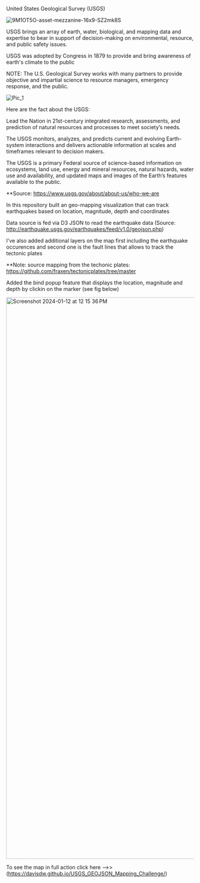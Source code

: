 United States Geological Survey (USGS) 

![9M1OT5O-asset-mezzanine-16x9-SZ2mk8S](https://github.com/davisdw/USGS_GEOJSON_Mapping_Challenge/assets/104311388/637b60b6-456f-45aa-8bf8-6ec7e51bf134)


USGS brings an array of earth, water, biological, and mapping data and expertise to bear in support of decision-making on environmental, resource, and public safety issues.

USGS was adopted by Congress in 1879 to provide and bring awareness of earth's climate to the public

NOTE: The U.S. Geological Survey works with many partners to provide objective and impartial science to resource managers, emergency response, and the public.


![Pic_1](https://github.com/davisdw/USGS_GEOJSON_Mapping_Challenge/assets/104311388/390c972a-1665-41f3-b3e8-53247af27d34)


Here are the fact about the USGS: 
  
  Lead the Nation in 21st-century integrated research, assessments, and prediction of natural resources and processes to meet society’s needs.
  
  The USGS monitors, analyzes, and predicts current and evolving Earth-system interactions and delivers actionable information at scales and timeframes relevant to decision makers.
  
  The USGS is a primary Federal source of science-based information on ecosystems, land use, energy and mineral resources, natural hazards, water use and availability, and updated maps and images of the Earth’s features available to the public.


**Source: https://www.usgs.gov/about/about-us/who-we-are



In this repository built an geo-mapping visualization that can track earthquakes based on location, magnitude, depth and coordinates

Data source is fed via D3 JSON to read the earthquake data (Source: http://earthquake.usgs.gov/earthquakes/feed/v1.0/geojson.php)

I've also added additional layers on the map first including the earthquake occurences and second one is the fault lines that allows to track the tectonic plates



**Note: source mapping from the techonic plates: https://github.com/fraxen/tectonicplates/tree/master

Added the bind popup feature that displays the location, magnitude and depth by clickin on the marker (see fig below) 




<img width="1510" alt="Screenshot 2024-01-12 at 12 15 36 PM" src="https://github.com/davisdw/USGS_GEOJSON_Mapping_Challenge/assets/104311388/ecc0500c-1194-4df8-96e8-d4307358325b">





To see the map in full action click here -->> (https://davisdw.github.io/USGS_GEOJSON_Mapping_Challenge/)

